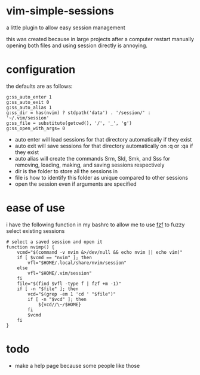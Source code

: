 # vim-simple-sessions
a little plugin to allow easy session management

this was created because in large projects after a computer restart manually opening both files and using session directly is annoying.

# configuration

the defaults are as follows:

```
g:ss_auto_enter 1
g:ss_auto_exit 0
g:ss_auto_alias 1
g:ss_dir = has(nvim) ? stdpath('data') . '/session/' : '~/.vim/session'
g:ss_file = substitute(getcwd(), '/', '_', 'g')
g:ss_open_with_args= 0
```

- auto enter will load sessions for that directory automatically if they exist
- auto exit will save sessions for that directory automatically on :q or :qa if they exist
- auto alias will create the commands Srm, Sld, Smk, and Sss for removing, loading, making, and saving sessions respectively
- dir is the folder to store all the sessions in
- file is how to identify this folder as unique compared to other sessions
- open the session even if arguments are specified

# ease of use

i have the following function in my bashrc to allow me to use [fzf](https://github.com/junegunn/fzf) to fuzzy select existing sessions

```
# select a saved session and open it
function nvimp() {
    vcmd="$(command -v nvim &>/dev/null && echo nvim || echo vim)"
    if [ $vcmd == "nvim" ]; then
        vfl="$HOME/.local/share/nvim/session"
    else
        vfl="$HOME/.vim/session"
    fi
    file="$(find $vfl -type f | fzf +m -1)"
    if [ -n "$file" ]; then
        vcd="$(grep -em 1 'cd ' "$file")"
        if [ -n "$vcd" ]; then
            ${vcd//\~/$HOME}
        fi
        $vcmd
    fi
}
```

# todo

- make a help page because some people like those
